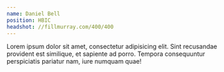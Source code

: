 ```yaml
---
name: Daniel Bell
position: HBIC
headshot: //fillmurray.com/400/400
---
```

Lorem ipsum dolor sit amet, consectetur adipisicing elit. Sint recusandae provident est similique, et sapiente ad porro. Tempora consequuntur perspiciatis pariatur nam, iure numquam quae!